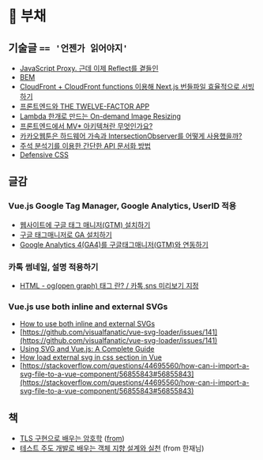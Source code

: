 # 🧱 부채

## 기술글 `== '언젠가 읽어야지'`
- [JavaScript Proxy. 근데 이제 Reflect를 곁들인](https://meetup.toast.com/posts/302)
- [BEM](http://getbem.com/naming/)
- [CloudFront + CloudFront functions 이용해 Next.js 번들파일 효율적으로 서빙하기](https://medium.com/wantedjobs/cloudfront-cloudfront-functions-%EC%9D%B4%EC%9A%A9%ED%95%98%EC%97%AC-next-js-%EB%B2%88%EB%93%A4%ED%8C%8C%EC%9D%BC-%ED%9A%A8%EC%9C%A8%EC%A0%81%EC%9C%BC%EB%A1%9C-%EC%84%9C%EB%B9%99%ED%95%98%EA%B8%B0-9ccc0541e406)
- [프론트엔드와 THE TWELVE-FACTOR APP](https://fe-developers.kakaoent.com/2021/211125-create-12factor-app-with-nextjs/)
- [Lambda 한개로 만드는 On-demand Image Resizing](https://engineering.huiseoul.com/lambda-%ED%95%9C%EA%B0%9C%EB%A1%9C-%EB%A7%8C%EB%93%9C%EB%8A%94-on-demand-image-resizing-d48167cc1c31)
- [프론트엔드에서 MV* 아키텍쳐란 무엇인가요?](https://velog.io/@teo/%ED%94%84%EB%A1%A0%ED%8A%B8%EC%97%94%EB%93%9C%EC%97%90%EC%84%9C-MV-%EC%95%84%ED%82%A4%ED%85%8D%EC%B3%90%EB%9E%80-%EB%AC%B4%EC%97%87%EC%9D%B8%EA%B0%80%EC%9A%94)
- [카카오웹툰은 하드웨어 가속과 IntersectionObserver를 어떻게 사용했을까?](https://fe-developers.kakaoent.com/2021/211202-gpu-intersection-observer/?fbclid=IwAR24RhzOELcG2lm1JuVoA1VGsS1omARHM2Kv9bN0QW1eVea1CcoKU0LX3_Q)
- [주석 분석기를 이용한 간단한 API 문서화 방법](https://engineering.linecorp.com/ko/blog/comments-parsing-api-documentation/)
- [Defensive CSS](https://ishadeed.com/article/defensive-css/)

## 글감

### Vue.js Google Tag Manager, Google Analytics, UserID 적용

- [웹사이트에 구글 태그 매니저(GTM) 설치하기](https://nohze.com/mkt/gtm02_GTMInstall/)
- [구글 태그매니저로 GA 설치하기](https://nohze.com/mkt/gtm03_GAInstall/)
- [Google Analytics 4(GA4)를 구글태그매니저(GTM)와 연동하기 ](https://finedata.tistory.com/23)

### 카톡 썸네일, 설명 적용하기

- [HTML - og(open graph) 태그 란? / 카톡,sns 미리보기 지정](https://gocoder.tistory.com/315)

### Vue.js use both inline and external SVGs
- [How to use both inline and external SVGs](https://vue-svg-loader.js.org/faq.html#how-to-use-both-inline-and-external-svgs)
- [https://github.com/visualfanatic/vue-svg-loader/issues/141](https://github.com/visualfanatic/vue-svg-loader/issues/141)
- [Using SVG and Vue.js: A Complete Guide](https://blog.logrocket.com/using-svg-and-vue-js-a-complete-guide/)
- [How load external svg in css section in Vue](https://stackoverflow.com/questions/59176312/how-load-external-svg-in-css-section-in-vue)
- [https://stackoverflow.com/questions/44695560/how-can-i-import-a-svg-file-to-a-vue-component/56855843#56855843](https://stackoverflow.com/questions/44695560/how-can-i-import-a-svg-file-to-a-vue-component/56855843#56855843)

## 책

- [TLS 구현으로 배우는 암호학](http://www.kyobobook.co.kr/product/detailViewKor.laf?ejkGb=KOR&mallGb=KOR&barcode=9791161754284&orderClick=LEa&Kc=) ([from](https://www.facebook.com/hika00/posts/5234521349896615))
- [테스트 주도 개발로 배우는 객체 지향 설계와 실천](http://www.kyobobook.co.kr/product/detailViewKor.laf?mallGb=KOR&ejkGb=KOR&barcode=9788966260836) (from 한재님)

